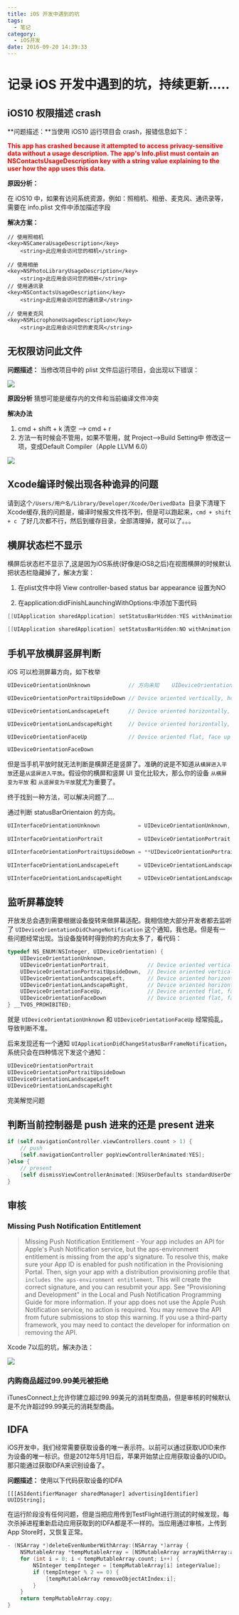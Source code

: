 ```yaml
---
title: iOS 开发中遇到的坑
tags:
  - 笔记
category:
  - iOS开发
date: 2016-09-20 14:39:33
---
```


# 记录 iOS 开发中遇到的坑，持续更新.....
## iOS10 权限描述 crash 
**问题描述：**当使用 iOS10 运行项目会 crash，报错信息如下：

<font color=red>**This app has crashed because it attempted to access privacy-sensitive data without a usage description.  The app's Info.plist must contain an NSContactsUsageDescription key with a string value explaining to the user how the app uses this data.**</font>

**原因分析：**

在 iOS10 中，如果有访问系统资源，例如：照相机、相册、麦克风、通讯录等，需要在 info.plist 文件中添加描述字段

**解决方案：**

<!--more-->

```
// 使用照相机
<key>NSCameraUsageDescription</key>    
	<string>此应用会访问您的相机</string>

// 使用相册
<key>NSPhotoLibraryUsageDescription</key>
    <string>此应用会访问您的相册</string>
// 使用通讯录
<key>NSContactsUsageDescription</key>    
	<string>此应用会访问您的通讯录</string>

// 使用麦克风
<key>NSMicrophoneUsageDescription</key>    
	<string>此应用会访问您的麦克风</string>
```

## 无权限访问此文件
**问题描述：**
   当修改项目中的 plist 文件后运行项目，会出现以下错误：

![](https://o9xwn216o.qnssl.com/blog-img/1473670178405.png)

**原因分析**
猜想可能是缓存内的文件和当前编译文件冲突

**解决办法**
1. cmd + shift + k 清空 -—> cmd + r
2. 方法一有时候会不管用，如果不管用，就 Project-->Build Setting中 修改这一项，变成Default Compiler（Apple LLVM 6.0） 

![](https://o9xwn216o.qnssl.com/blog-img/1473670782316.png)

## Xcode编译时候出现各种诡异的问题
请到这个`/Users/用户名/Library/Developer/Xcode/DerivedData `目录下清理下Xcode缓存,我的问题是，编译时候报文件找不到，但是可以跑起来，`cmd + shift + c `了好几次都不行，然后到缓存目录，全部清理掉，就可以了。。。


## 横屏状态栏不显示
横屏后状态栏不显示了,这是因为iOS系统(好像是iOS8之后)在视图横屏的时候默认把状态栏隐藏掉了，解决方案：

1. 在plist文件中将 View controller-based status bar appearance 设置为NO

2. 在application:didFinishLaunchingWithOptions:中添加下面代码

```objectivec
[[UIApplication sharedApplication] setStatusBarHidden:YES withAnimation:UIStatusBarAnimationNone];

[[UIApplication sharedApplication] setStatusBarHidden:NO withAnimation:UIStatusBarAnimationNone];
```

## 手机平放横屏竖屏判断
iOS 可以检测屏幕方向，如下枚举

```objectivec
UIDeviceOrientationUnknown            // 方向未知    UIDeviceOrientationPortrait           // Device oriented vertically, home button on the bottom

UIDeviceOrientationPortraitUpsideDown // Device oriented vertically, home button on the top

UIDeviceOrientationLandscapeLeft      // Device oriented horizontally, home button on the right

UIDeviceOrientationLandscapeRight     // Device oriented horizontally, home button on the left

UIDeviceOrientationFaceUp             // Device oriented flat, face up

UIDeviceOrientationFaceDown  
```
但是当手机平放时就无法判断是横屏还是竖屏了。准确的说是不知道从`横屏进入平放`还是`从竖屏进入平放`。假设你的横屏和竖屏 UI 变化比较大，那么你的设备	`从横屏变为平放` 和 `从竖屏变为平放`就尤为重要了。

终于找到一种方法，可以解决问题了....

通过判断 statusBarOrientaion 的方向。

```objectivec
UIInterfaceOrientationUnknown            = UIDeviceOrientationUnknown,
 
UIInterfaceOrientationPortrait           = UIDeviceOrientationPortrait,

UIInterfaceOrientationPortraitUpsideDown = **UIDeviceOrientationPortraitUpsideDown,
    
UIInterfaceOrientationLandscapeLeft      = UIDeviceOrientationLandscapeRight,

UIInterfaceOrientationLandscapeRight     = UIDeviceOrientationLandscapeLeft
```

## 监听屏幕旋转
开放发总会遇到需要根据设备旋转来做屏幕适配。我相信绝大部分开发者都去监听了 `UIDeviceOrientationDidChangeNotification` 这个通知，我也是。但是有一些问题经常出现。当设备旋转时得到你的方向太多了，看代码：

```objectivec
typedef NS_ENUM(NSInteger, UIDeviceOrientation) {
    UIDeviceOrientationUnknown,
    UIDeviceOrientationPortrait,            // Device oriented vertically, home button on the bottom
    UIDeviceOrientationPortraitUpsideDown,  // Device oriented vertically, home button on the top
    UIDeviceOrientationLandscapeLeft,       // Device oriented horizontally, home button on the right
    UIDeviceOrientationLandscapeRight,      // Device oriented horizontally, home button on the left
    UIDeviceOrientationFaceUp,              // Device oriented flat, face up
    UIDeviceOrientationFaceDown             // Device oriented flat, face down
} __TVOS_PROHIBITED;
```
就是 `UIDeviceOrientationUnknown` 和 `UIDeviceOrientationFaceUp` 经常捣乱，导致判断不准。

后来发现还有一个通知 `UIApplicationDidChangeStatusBarFrameNotification`，系统只会在四种情况下发这个通知：

```objectivec
UIDeviceOrientationPortrait  
UIDeviceOrientationPortraitUpsideDown  
UIDeviceOrientationLandscapeLeft  
UIDeviceOrientationLandscapeRight
```
完美解觉问题

## 判断当前控制器是 push 进来的还是 present 进来
```objectivec
if (self.navigationController.viewControllers.count > 1) {
	// push 
	[self.navigationController popViewControllerAnimated:YES];
}else {
	// present
	[self dismissViewControllerAnimated:[NSUserDefaults standardUserDefaults].userAnimated completion:nil];
}
```

## 审核
### Missing Push Notification Entitlement
> Missing Push Notification Entitlement - Your app includes an API for Apple's Push Notification service, but the aps-environment entitlement is missing from the app's signature. To resolve this, make sure your App ID is enabled for push notification in the Provisioning Portal. Then, sign your app with a distribution provisioning profile that `includes the aps-environment entitlement`. This will create the correct signature, and you can resubmit your app. See "Provisioning and Development" in the Local and Push Notification Programming Guide for more information. If your app does not use the Apple Push Notification service, no action is required. You may remove the API from future submissions to stop this warning. If you use a third-party framework, you may need to contact the developer for information on removing the API.

Xcode 7以后的坑，解决办法：

![](http://o9xc0bh9t.bkt.clouddn.com/14834937846063.jpg)

### 内购商品超过99.99美元被拒绝
iTunesConnect上允许你建立超过99.99美元的消耗型商品，但是审核的时候默认是不允许超过99.99美元的消耗型商品。

## IDFA
iOS开发中，我们经常需要获取设备的唯一表示符。以前可以通过获取UDID来作为设备的唯一标识。但是2012年5月1日后，苹果开始禁止应用获取设备的UDID。那只能通过获取IDFA来识别设备了。

**问题描述：**
	使用以下代码获取设备的IDFA
	
```
[[[ASIdentifierManager sharedManager] advertisingIdentifier] UUIDString];
```
在运行阶段没有任何问题，但是当把应用传到TestFlight进行测试的时候发现，每次杀掉进程重新启动应用获取到的IDFA都是不一样的。当应用通过审核，上传到App Store时，又恢复正常。


	

```objectivec
- (NSArray *)deleteEvenNumberWithArray:(NSArray *)array {
    NSMutableArray *tempMutableArray = [NSMutableArray arrayWithArray:array];
    for (int i = 0; i < tempMutableArray.count; i++) {
        NSInteger tempInteger = [tempMutableArray[i] integerValue];
        if (tempInteger % 2 == 0) {
            [tempMutableArray removeObjectAtIndex:i];
        }
    }
    return tempMutableArray.copy;
}
```

